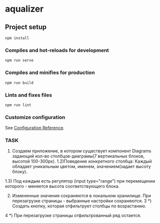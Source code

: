 # aqualizer

## Project setup

```
npm install
```

### Compiles and hot-reloads for development

```
npm run serve
```

### Compiles and minifies for production

```
npm run build
```

### Lints and fixes files

```
npm run lint
```

### Customize configuration

See [Configuration Reference](https://cli.vuejs.org/config/).

### TASK

1. Создаем приложение, в котором существует компонент Diagrams задающий кол-во столбцов-диаграмы(7 вертикальных блоков, высотой 100-300px).
   1.2)Поведение конкретного столбца: Каждый обладает уникальным цветом, именем, значением(задает высоту блоку).

1.3) Под каждым есть регулятор (input type="range") при перемещении которого - меняется высота соответствующего блока.

2. Измененные значения сохраняются в локальном хранилище. При перезагрузке страницы - выбранные настройки сохраняются.
   3 \*) Создать кнопку, которая отфильтрует столбцы по возрастанию.

4 \*) При перезагрузке страницы отфильтрованный ряд остается.
